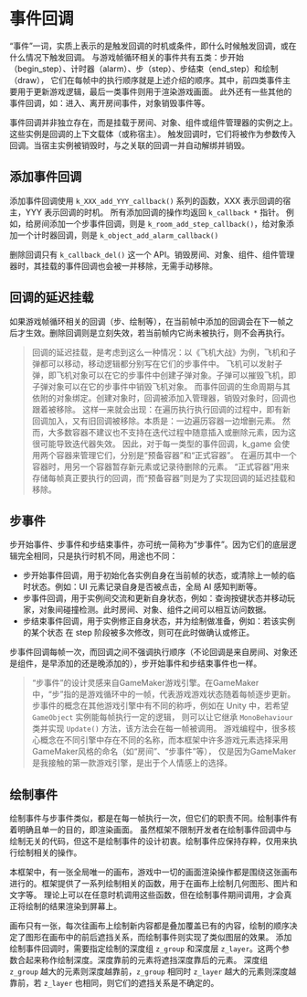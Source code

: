 # 事件回调

“事件”一词，实质上表示的是触发回调的时机或条件，即什么时候触发回调，或在什么情况下触发回调。
与游戏帧循环相关的事件共有五类：步开始（begin_step）、计时器（alarm）、步（step）、步结束（end_step）和绘制（draw），
它们在每帧中的执行顺序就是上述介绍的顺序。其中，前四类事件主要用于更新游戏逻辑，最后一类事件则用于渲染游戏画面。
此外还有一些其他的事件回调，如：进入、离开房间事件，对象销毁事件等。

事件回调并非独立存在，而是挂载于房间、对象、组件或组件管理器的实例之上。这些实例是回调的上下文载体（或称宿主）。
触发回调时，它们将被作为参数传入回调。当宿主实例被销毁时，与之关联的回调一并自动解绑并销毁。

## 添加事件回调

添加事件回调使用 `k_XXX_add_YYY_callback()` 系列的函数，XXX 表示回调的宿主，YYY 表示回调的时机。
所有添加回调的操作均返回 `k_callback *` 指针。
例如，给房间添加一个步事件回调，则是 `k_room_add_step_callback()`，给对象添加一个计时器回调，则是 `k_object_add_alarm_callback()`

删除回调只有 `k_callback_del()` 这一个 API。销毁房间、对象、组件、组件管理器时，其挂载的事件回调也会被一并移除，无需手动移除。

## 回调的延迟挂载

如果游戏帧循环相关的回调（步、绘制等），在当前帧中添加的回调会在下一帧之后才生效。删除回调则是立刻失效，若当前帧内它尚未被执行，则不会再执行。

> 回调的延迟挂载，是考虑到这么一种情况：以《飞机大战》为例，飞机和子弹都可以移动，移动逻辑都分别写在它们的步事件中。
> 飞机可以发射子弹，即飞机对象可以在它的步事件中创建子弹对象。子弹可以摧毁飞机，即子弹对象可以在它的步事件中销毁飞机对象。
> 而事件回调的生命周期与其依附的对象绑定。创建对象时，回调被添加入管理器，销毁对象时，回调也跟着被移除。
> 这样一来就会出现：在遍历执行执行回调的过程中，即有新回调加入，又有旧回调被移除。本质是：一边遍历容器一边增删元素。
> 然而，大多数容器不建议也不支持在迭代过程中随意插入或删除元素，因为这很可能导致迭代器失效。
> 因此，对于每一类型的事件回调，k_game 会使用两个容器来管理它们，分别是“预备容器”和“正式容器”。
> 在遍历其中一个容器时，用另一个容器暂存新元素或记录待删除的元素。
> “正式容器”用来存储每帧真正要执行的回调，而“预备容器”则是为了实现回调的延迟挂载和移除。

## 步事件

步开始事件、步事件和步结束事件，亦可统一简称为“步事件”。因为它们的底层逻辑完全相同，只是执行时机不同，用途也不同：
- 步开始事件回调，用于初始化各实例自身在当前帧的状态，或清除上一帧的临时状态。例如：UI 元素记录自身是否被点击，全局 AI 感知判断等。
- 步事件回调，用于实例间交流和更新自身状态，例如：查询按键状态并移动玩家，对象间碰撞检测。此时房间、对象、组件之间可以相互访问数据。
- 步结束事件回调，用于实例修正自身状态，并为绘制做准备，例如：若该实例的某个状态 在 step 阶段被多次修改，则可在此时做确认或修正。

步事件回调每帧一次，而回调之间不强调执行顺序（不论回调是来自房间、对象还是组件，是早添加的还是晚添加的），步开始事件和步结束事件也一样。

> “步事件”的设计灵感来自GameMaker游戏引擎。在GameMaker中，“步”指的是游戏循环中的一帧，代表游戏游戏状态随着每帧逐步更新。
> 步事件的概念在其他游戏引擎中有不同的称呼，例如在 Unity 中，若希望 `GameObject` 实例能每帧执行一定的逻辑，
> 则可以让它继承 `MonoBehaviour` 类并实现 `Update()` 方法，该方法会在每一帧被调用。
> 游戏编程中，很多核心概念在不同引擎中存在不同的名称，而本框架中许多游戏元素选择采用GameMaker风格的命名（如“房间”、“步事件”等），
> 仅是因为GameMaker是我接触的第一款游戏引擎，是出于个人情感上的选择。
 
## 绘制事件

绘制事件与步事件类似，都是在每一帧执行一次，但它们的职责不同。绘制事件有着明确且单一的目的，即渲染画面。
虽然框架不限制开发者在绘制事件回调中与绘制无关的代码，但这不是绘制事件的设计初衷。绘制事件应保持存粹，仅用来执行绘制相关的操作。

本框架中，有一张全局唯一的画布，游戏中一切的画面渲染操作都是围绕这张画布进行的。框架提供了一系列绘制相关的函数，用于在画布上绘制几何图形、图片和文字等。
理论上可以在任意时机调用这些函数，但在绘制事件期间调用，才会真正将绘制的结果渲染到屏幕上。

画布只有一张，每次往画布上绘制新内容都是叠加覆盖已有的内容，绘制的顺序决定了图形在画布中的前后遮挡关系，而绘制事件则实现了类似图层的效果。
添加绘制事件回调时，需要指定绘制的深度组 `z_group` 和深度层 `z_layer`。这两个参数合起来称作绘制深度。深度靠前的元素将遮挡深度靠后的元素。
深度组 `z_group` 越大的元素则深度越靠前，`z_group` 相同时 `z_layer` 越大的元素则深度越靠前，若 `z_layer` 也相同，则它们的遮挡关系是不确定的。
